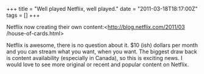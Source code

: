 +++
title = "Well played Netflix, well played."
date = "2011-03-18T18:17:00Z"
tags = []
+++

Netflix now creating their own content:<http://blog.netflix.com/2011/03
/house-of-cards.html>

Netflix is awesome, there is no question about it. $10 (ish) dollars per
month and you can stream what you want, when you want. The biggest draw back
is content availability (especially in Canada), so this is exciting news. I
would love to see more original or recent and popular content on Netflix.



